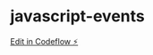 # javascript-events

[Edit in Codeflow ⚡️](https://stackblitz.com/~/github.com/pranavaselva/javascript-events)